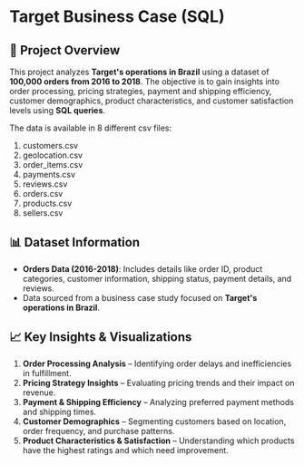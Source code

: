 
# Target Business Case (SQL)

## 📌 Project Overview

This project analyzes **Target's operations in Brazil** using a dataset of **100,000 orders from 2016 to 2018**. The objective is to gain insights into order processing, pricing strategies, payment and shipping efficiency, customer demographics, product characteristics, and customer satisfaction levels using **SQL queries**.

The data is available in 8 different csv files:
1. customers.csv
2. geolocation.csv
3. order_items.csv
4. payments.csv
5. reviews.csv
6. orders.csv
7. products.csv
8. sellers.csv
   
## 📊 Dataset Information
- **Orders Data (2016-2018)**: Includes details like order ID, product categories, customer information, shipping status, payment details, and reviews.
- Data sourced from a business case study focused on **Target's operations in Brazil**.

## 📈 Key Insights & Visualizations

1. **Order Processing Analysis** – Identifying order delays and inefficiencies in fulfillment.
2. **Pricing Strategy Insights** – Evaluating pricing trends and their impact on revenue.
3. **Payment & Shipping Efficiency** – Analyzing preferred payment methods and shipping times.
4. **Customer Demographics** – Segmenting customers based on location, order frequency, and purchase patterns.
5. **Product Characteristics & Satisfaction** – Understanding which products have the highest ratings and which need improvement.






